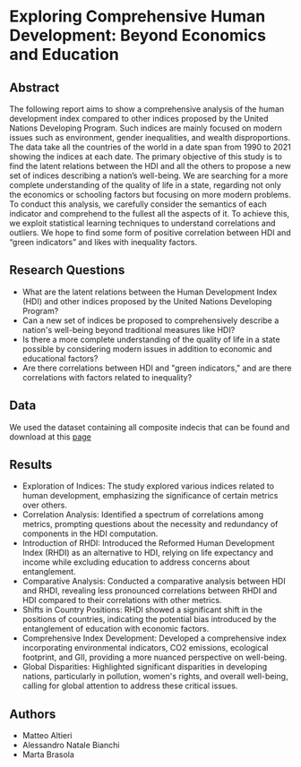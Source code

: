 # Exploring Comprehensive Human Development: Beyond Economics and Education



## Abstract 

The following report aims to show a comprehensive analysis of the human development index compared to other indices proposed by the United Nations Developing Program. Such indices are mainly focused on modern issues such as environment, gender inequalities, and wealth disproportions. The data take all the countries of the world in a date span from 1990 to 2021 showing the indices at each date. The primary objective of this study is to find the latent relations between the HDI and all the others to propose a new set of indices describing a nation’s well-being. We are searching for a more complete understanding of the quality of life in a state, regarding not only the economics or schooling factors but focusing on more modern problems. To conduct this analysis, we carefully consider the semantics of each indicator and comprehend to the fullest all the aspects of it. To achieve this, we exploit statistical learning techniques to understand correlations and outliers. We hope to find some form of positive correlation between HDI and “green indicators” and likes with inequality factors.

## Research Questions

- What are the latent relations between the Human Development Index (HDI) and other indices proposed by the United Nations Developing Program?
- Can a new set of indices be proposed to comprehensively describe a nation's well-being beyond traditional measures like HDI?
- Is there a more complete understanding of the quality of life in a state possible by considering modern issues in addition to economic and educational factors?
- Are there correlations between HDI and "green indicators," and are there correlations with factors related to inequality?

## Data

We used the dataset containing all composite indecis that can be found and download at this [page](https://hdr.undp.org/data-center/documentation-and-downloads)

## Results 

- Exploration of Indices: The study explored various indices related to human development, emphasizing the significance of certain metrics over others.
- Correlation Analysis: Identified a spectrum of correlations among metrics, prompting questions about the necessity and redundancy of components in the HDI computation.
- Introduction of RHDI: Introduced the Reformed Human Development Index (RHDI) as an alternative to HDI, relying on life expectancy and income while excluding education to address concerns about entanglement.
- Comparative Analysis: Conducted a comparative analysis between HDI and RHDI, revealing less pronounced correlations between RHDI and HDI compared to their correlations with other metrics.
- Shifts in Country Positions: RHDI showed a significant shift in the positions of countries, indicating the potential bias introduced by the entanglement of education with economic factors.
- Comprehensive Index Development: Developed a comprehensive index incorporating environmental indicators, CO2 emissions, ecological footprint, and GII, providing a more nuanced perspective on well-being.
- Global Disparities: Highlighted significant disparities in developing nations, particularly in pollution, women's rights, and overall well-being, calling for global attention to address these critical issues.

## Authors 

- Matteo Altieri 
- Alessandro Natale Bianchi
- Marta Brasola 
